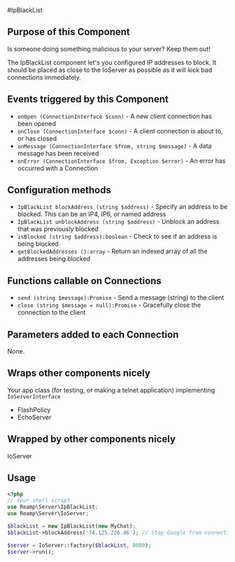 #IpBlackList
## Purpose of this Component
Is someone doing something malicious to your server? Keep them out!

The IpBlackList component let's you configured IP addresses to block. It should be placed as close to the IoServer as possible as it will kick bad connections immediately.

## Events triggered by this Component
* `onOpen (ConnectionInterface $conn)` - A new client connection has been opened
* `onClose (ConnectionInterface $conn)` - A client connection is about to, or has closed
* `onMessage (ConnectionInterface $from, string $message)` - A data message has been received
* `onError (ConnectionInterface $from, Exception $error)` - An error has occurred with a Connection

## Configuration methods
* `IpBlackList blockAddress (string $address)` - Specify an address to be blocked. This can be an IP4, IP6, or named address
* `IpBlackList unblockAddress (string $address)` - Unblock an address that was previously blocked
* `isBlocked (string $address):boolean` - Check to see if an address is being blocked
* `getBlockedAddresses ():array` - Return an indexed array of all the addresses being blocked

## Functions callable on Connections
* `send (string $message):Promise` - Send a message (string) to the client
* `close (string $message = null):Promise` - Gracefully close the connection to the client

## Parameters added to each Connection
None.

## Wraps other components nicely
Your app class (for testing, or making a telnet application) implementing `IoServerInterface`
* FlashPolicy
* EchoServer

## Wrapped by other components nicely
IoServer

## Usage
```php
<?php
// Your shell script
use Reamp\Server\IpBlackList;
use Reamp\Server\IoServer;

$blackList = new IpBlackList(new MyChat);
$blackList->blockAddress('74.125.226.46'); // Stop Google from connecting to our server

$server = IoServer::factory($blackList, 8080);
$server->run();
```